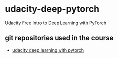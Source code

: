 # udacity-deep-pytorch
Udacity Free Intro to Deep Learning with PyTorch


## git repositories used in the course
- [udacity deep learning with pytorch](https://github.com/udacity/deep-learning-v2-pytorch.git)
